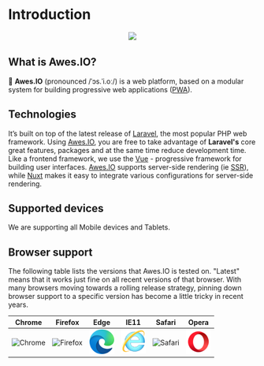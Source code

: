 # Introduction

<p align="center">
  <img src="https://static.awes.io/promo/illustration_1440x1030_transparent_black.png" width="33%" />
</p>


## What is Awes.IO?
🤖 **Awes.IO** (pronounced /ˈɔs.ˈi.oː/) is a web platform, based on a modular system for building progressive web applications ([PWA](https://developers.google.com/web/progressive-web-apps/)). 

## Technologies
It’s built on top of the latest release of [Laravel](https://laravel.com), the most popular PHP web framework. Using [Awes.IO](https://www.awes.io), you are free to take advantage of **Laravel's** core great features, packages and at the same time reduce development time. 
Like a frontend framework, we use the [Vue](https://vuejs.org) - progressive framework for building user interfaces.
[Awes.IO](https://www.awes.io/platform) supports server-side rendering (ie [SSR](https://vuejs.org/v2/guide/ssr.html)), while [Nuxt](https://nuxtjs.org) makes it easy to integrate various configurations for server-side rendering. 

## Supported devices
We are supporting all Mobile devices and Tablets. 

## Browser support
The following table lists the versions that Awes.IO is tested on. "Latest" means that it works just fine on all recent versions of that browser. With many browsers moving towards a rolling release strategy, pinning down browser support to a specific version has become a little tricky in recent years. 


| Chrome | Firefox | Edge | IE11 | Safari | Opera |
|--|--|--|--|--|--|
| <img src="https://raw.githubusercontent.com/alrra/browser-logos/master/src/chrome/chrome.svg?sanitize=true" width="50" alt="Chrome"> | <img src="https://raw.githubusercontent.com/alrra/browser-logos/master/src/firefox/firefox.svg?sanitize=true" width="50" alt="Firefox"> | <img src="https://raw.githubusercontent.com/alrra/browser-logos/master/src/edge/edge.svg?sanitize=true" width="50" alt="Edge"> | <img src="https://raw.githubusercontent.com/alrra/browser-logos/master/src/archive/internet-explorer_9-11/internet-explorer_9-11.svg?sanitize=true" width="50" alt="IE"> | <img src="https://raw.githubusercontent.com/alrra/browser-logos/master/src/safari-ios/safari-ios.svg?sanitize=true" width="50" alt="Safari"> | <img src="https://raw.githubusercontent.com/alrra/browser-logos/master/src/opera/opera.svg?sanitize=true" width="50" alt="Opera"> |
